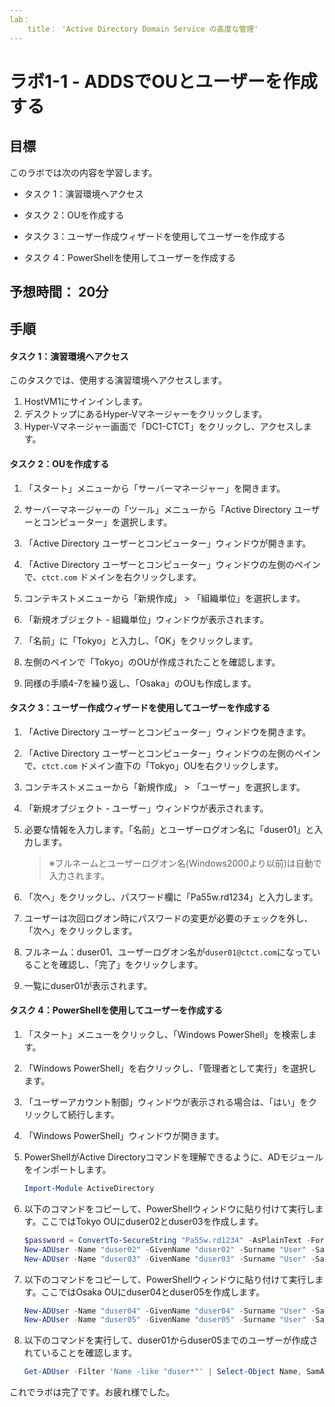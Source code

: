 ```yaml
---
lab：
    title： 'Active Directory Domain Service の高度な管理'
---
```


# ラボ1-1  - ADDSでOUとユーザーを作成する

## 目標

このラボでは次の内容を学習します。

+ タスク 1：演習環境へアクセス

+ タスク 2：OUを作成する

+ タスク 3：ユーザー作成ウィザードを使用してユーザーを作成する

+ タスク 4：PowerShellを使用してユーザーを作成する

  

## 予想時間： 20分



## 手順

#### タスク 1：演習環境へアクセス

このタスクでは、使用する演習環境へアクセスします。

1. HostVM1にサインインします。
1. デスクトップにあるHyper-Vマネージャーをクリックします。
1. Hyper-Vマネージャー画面で「DC1-CTCT」をクリックし、アクセスします。



#### タスク 2：OUを作成する

1. 「スタート」メニューから「サーバーマネージャー」を開きます。

1. サーバーマネージャーの「ツール」メニューから「Active Directory ユーザーとコンピューター」を選択します。

1. 「Active Directory ユーザーとコンピューター」ウィンドウが開きます。

1. 「Active Directory ユーザーとコンピューター」ウィンドウの左側のペインで、`ctct.com` ドメインを右クリックします。

1. コンテキストメニューから「新規作成」 > 「組織単位」を選択します。

1. 「新規オブジェクト - 組織単位」ウィンドウが表示されます。

1. 「名前」に「Tokyo」と入力し、「OK」をクリックします。

1. 左側のペインで「Tokyo」のOUが作成されたことを確認します。

1. 同様の手順4-7を繰り返し、「Osaka」のOUも作成します。

     

#### タスク 3：ユーザー作成ウィザードを使用してユーザーを作成する

1. 「Active Directory ユーザーとコンピューター」ウィンドウを開きます。

1. 「Active Directory ユーザーとコンピューター」ウィンドウの左側のペインで、`ctct.com` ドメイン直下の「Tokyo」OUを右クリックします。

1. コンテキストメニューから「新規作成」 > 「ユーザー」を選択します。

1. 「新規オブジェクト - ユーザー」ウィンドウが表示されます。

1. 必要な情報を入力します。「名前」とユーザーログオン名に「duser01」と入力します。

   > ※フルネームとユーザーログオン名(Windows2000より以前)は自動で入力されます。

1. 「次へ」をクリックし、パスワード欄に「Pa55w.rd1234」と入力します。

1. ユーザーは次回ログオン時にパスワードの変更が必要のチェックを外し、「次へ」をクリックします。

1. フルネーム：duser01、ユーザーログオン名が`duser01@ctct.com`になっていることを確認し、「完了」をクリックします。

1. 一覧にduser01が表示されます。

   

#### タスク 4：PowerShellを使用してユーザーを作成する

1. 「スタート」メニューをクリックし、「Windows PowerShell」を検索します。

1. 「Windows PowerShell」を右クリックし、「管理者として実行」を選択します。

1. 「ユーザーアカウント制御」ウィンドウが表示される場合は、「はい」をクリックして続行します。

1. 「Windows PowerShell」ウィンドウが開きます。

1. PowerShellがActive Directoryコマンドを理解できるように、ADモジュールをインポートします。

   ```powershell
   Import-Module ActiveDirectory
   ```

1. 以下のコマンドをコピーして、PowerShellウィンドウに貼り付けて実行します。ここではTokyo OUにduser02とduser03を作成します。

   ```powershell
   $password = ConvertTo-SecureString "Pa55w.rd1234" -AsPlainText -Force
   New-ADUser -Name "duser02" -GivenName "duser02" -Surname "User" -SamAccountName "duser02" -UserPrincipalName "duser02@ctct.com" -Path "OU=Tokyo,DC=ctct,DC=com" -AccountPassword $password -Enabled $true
   New-ADUser -Name "duser03" -GivenName "duser03" -Surname "User" -SamAccountName "duser03" -UserPrincipalName "duser03@ctct.com" -Path "OU=Tokyo,DC=ctct,DC=com" -AccountPassword $password -Enabled $true
   ```

1. 以下のコマンドをコピーして、PowerShellウィンドウに貼り付けて実行します。ここではOsaka OUにduser04とduser05を作成します。

   ```powershell
   New-ADUser -Name "duser04" -GivenName "duser04" -Surname "User" -SamAccountName "duser04" -UserPrincipalName "duser04@ctct.com" -Path "OU=Osaka,DC=ctct,DC=com" -AccountPassword $password -Enabled $true
   New-ADUser -Name "duser05" -GivenName "duser05" -Surname "User" -SamAccountName "duser05" -UserPrincipalName "duser05@ctct.com" -Path "OU=Osaka,DC=ctct,DC=com" -AccountPassword $password -Enabled $true
   ```

1. 以下のコマンドを実行して、duser01からduser05までのユーザーが作成されていることを確認します。

   ```powershell
   Get-ADUser -Filter 'Name -like "duser*"' | Select-Object Name, SamAccountName, DistinguishedName
   ```



これでラボは完了です。お疲れ様でした。
